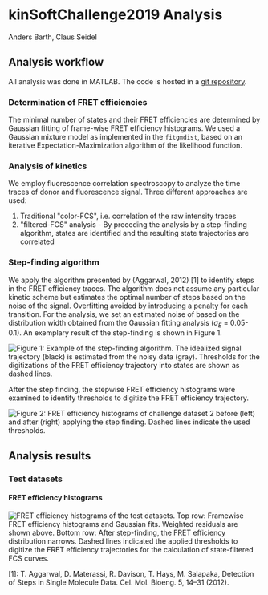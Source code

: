 # kinSoftChallenge2019 Analysis
Anders Barth, Claus Seidel

## Analysis workflow
All analysis was done in MATLAB. The code is hosted in a [git repository](https://github.com/AndersBarth/TraceCorrelationAnalysis).
### Determination of FRET efficiencies
The minimal number of states and their FRET efficiencies are determined by Gaussian fitting of frame-wise FRET efficiency histograms. We used a Gaussian mixture model as implemented in the `fitgmdist`, based on an iterative Expectation-Maximization algorithm of the likelihood function.
### Analysis of kinetics
We employ fluorescence correlation spectroscopy to analyze the time traces of donor and fluorescence signal. Three different approaches are used:

1. Traditional "color-FCS", i.e. correlation of the raw intensity traces
2. "filtered-FCS" analysis - By preceding the analysis by a step-finding algorithm, states are identified and the resulting state trajectories are correlated

### Step-finding algorithm
We apply the algorithm presented by (Aggarwal, 2012) [1] to identify steps in the FRET efficiency traces. The algorithm does not assume any particular kinetic scheme but estimates the optimal number of steps based on the noise of the signal. Overfitting avoided by introducing a penalty for each transition. For the analysis, we set an estimated noise of based on the distribution width obtained from the Gaussian fitting analysis ($\sigma_E$ = 0.05-0.1). An exemplary result of the step-finding is shown in Figure 1.

![Figure 1: Example of the step-finding algorithm. The idealized signal trajectory (black) is estimated from the noisy data (gray). Thresholds for the digitizations of the FRET efficiency trajectory into states are shown as dashed lines.](Test_Datasets/step_finding_example.png)

After the step finding, the stepwise FRET efficiency histograms were examined to identify thresholds to digitize the FRET efficiency trajectory.

![Figure 2: FRET efficiency histograms of challenge dataset 2 before (left) and after (right) applying the step finding. Dashed lines indicate the used thresholds.](Challenge%20Datasets/sim_level2_final_publish_E_combined.png)

## Analysis results
### Test datasets
#### FRET efficiency histograms

![FRET efficiency histograms of the test datasets. Top row: Framewise FRET efficiency histograms and Gaussian fits. Weighted residuals are shown above. Bottom row: After step-finding, the FRET efficiency distribution narrows. Dashed lines indicated the applied thresholds to digitize the FRET efficiency trajectories for the calculation of state-filtered FCS curves.](Test_Datasets/FRET_combined.png)

[1]: T. Aggarwal, D. Materassi, R. Davison, T. Hays, M. Salapaka, Detection of Steps in Single Molecule Data. Cel. Mol. Bioeng. 5, 14–31 (2012).


